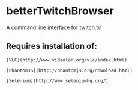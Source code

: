 # betterTwitchBrowser
A command line interface for twitch.tv

## Requires installation of:

	[VLC](http://www.videolan.org/vlc/index.html)

	[PhantomJS](http://phantomjs.org/download.html)

	[Selenium](http://www.seleniumhq.org/)